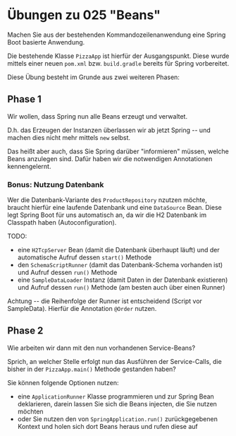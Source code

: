 # Übungen zu 025 "Beans"

Machen Sie aus der bestehenden Kommandozeilenanwendung eine Spring Boot basierte Anwendung.

Die bestehende Klasse `PizzaApp` ist hierfür der Ausgangspunkt. Diese wurde mittels einer neuen
`pom.xml` bzw. `build.gradle` bereits für Spring vorbereitet.

Diese Übung besteht im Grunde aus zwei weiteren Phasen:

## Phase 1

Wir wollen, dass Spring nun alle Beans erzeugt und verwaltet.

D.h. das Erzeugen der Instanzen überlassen wir ab jetzt Spring -- und machen dies nicht mehr
mittels `new` selbst.

Das heißt aber auch, dass Sie Spring darüber "informieren" müssen, welche Beans anzulegen sind.
Dafür haben wir die notwendigen Annotationen kennengelernt.

### Bonus: Nutzung Datenbank

Wer die Datenbank-Variante des `ProductRepository` nzutzen möchte, braucht hierfür eine laufende
Datenbank und eine `DataSource` Bean. Diese legt Spring Boot für uns automatisch an, da wir die H2 Datenbank
im Classpath haben (Autoconfiguration).

TODO:

* eine `H2TcpServer` Bean (damit die Datenbank überhaupt läuft) und der automatische Aufruf dessen `start()` Methode
* den `SchemaScriptRunner` (damit das Datenbank-Schema vorhanden ist) und Aufruf dessen `run()` Methode
* eine `SampleDataLoader` Instanz (damit Daten in der Datenbank existieren) und Aufruf dessen `run()` Methode (am besten
  auch über einen Runner)

Achtung -- die Reihenfolge der Runner ist entscheidend (Script vor SampleData). Hierfür die Annotation `@Order` nutzen.

## Phase 2

Wie arbeiten wir dann mit den nun vorhandenen Service-Beans?

Sprich, an welcher Stelle erfolgt nun das Ausführen der Service-Calls, die bisher in der `PizzaApp.main()` Methode
gestanden haben?

Sie können folgende Optionen nutzen:

* eine `ApplicationRunner` Klasse programmieren und zur Spring Bean deklarieren, darein lassen
  Sie sich die Beans injecten, die Sie nutzen möchten
* oder Sie nutzen den von `SpringApplication.run()` zurückgegebenen Kontext und holen sich dort
  Beans heraus und rufen diese auf

